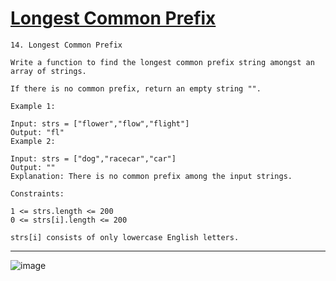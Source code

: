 # [Longest Common Prefix](https://leetcode.com/problems/longest-common-prefix/description/)

    14. Longest Common Prefix

    Write a function to find the longest common prefix string amongst an array of strings.

    If there is no common prefix, return an empty string "".

    Example 1:

    Input: strs = ["flower","flow","flight"]
    Output: "fl"
    Example 2:

    Input: strs = ["dog","racecar","car"]
    Output: ""
    Explanation: There is no common prefix among the input strings.

    Constraints:

    1 <= strs.length <= 200
    0 <= strs[i].length <= 200

    strs[i] consists of only lowercase English letters.
---
![image](https://github.com/user-attachments/assets/ce454a4e-221a-42b9-816a-684d6500c341)
